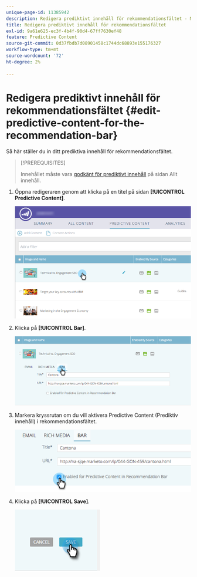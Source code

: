 ```yaml
---
unique-page-id: 11385942
description: Redigera prediktivt innehåll för rekommendationsfältet - Marketo Docs - produktdokumentation
title: Redigera prediktivt innehåll för rekommendationsfältet
exl-id: 9a61e625-ec3f-4b4f-90d4-67ff7630ef48
feature: Predictive Content
source-git-commit: 0d37fbdb7d08901458c1744dc68893e155176327
workflow-type: tm+mt
source-wordcount: '72'
ht-degree: 2%

---
```


# Redigera prediktivt innehåll för rekommendationsfältet {#edit-predictive-content-for-the-recommendation-bar}

Så här ställer du in ditt prediktiva innehåll för rekommendationsfältet.

>[!PREREQUISITES]
>
>Innehållet måste vara [godkänt för prediktivt innehåll](/help/marketo/product-docs/predictive-content/working-with-all-content/approve-a-title-for-predictive-content.md) på sidan Allt innehåll.

1. Öppna redigeraren genom att klicka på en titel på sidan **[!UICONTROL Predictive Content]**.

   ![](assets/image2017-10-3-9-3a45-3a13.png)

1. Klicka på **[!UICONTROL Bar]**.

   ![](assets/image2017-10-3-9-3a45-3a48.png)

1. Markera kryssrutan om du vill aktivera Predictive Content (Prediktiv innehåll) i rekommendationsfältet.

   ![](assets/image2017-10-3-9-3a46-3a18.png)

1. Klicka på **[!UICONTROL Save]**.

   ![](assets/save.png)

